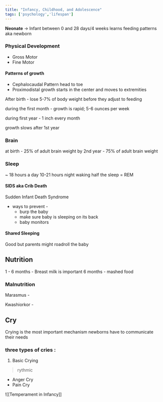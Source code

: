 ```yaml
---
title: "Infancy, Childhood, and Adolescence"
tags: ['psychology','lifespan']
---
```


**Neonate** -> Infant between 0 and 28 days/4 weeks
learns feeding patterns
aka newborn

### Physical Development
- Gross Motor
- Fine Motor
#### Patterns of growth
- Cephalocaudal Pattern
  head to toe
- Proximodistal
  growth starts in the center and moves to extremities

After birth - 
lose 5-7% of body weight before they adjust to feeding

during the first month - 
growth is rapid; 5-6 ounces per week

during first year -
1 inch every month

growth slows after 1st year

### Brain
at birth - 25% of adult brain weight
by 2nd year - 75% of adult brain weight

### Sleep
~ 18 hours a day
10-21 hours
night waking
half the sleep = REM

#### SIDS aka Crib Death
Sudden Infant Death Syndrome
- ways to prevent - 
	- burp the baby
	- make sure baby is sleeping on its back
	- baby monitors

#### Shared Sleeping
Good
but parents might roadroll the baby

## Nutrition
1 - 6 months - Breast milk is important
6 months - mashed food 

### Malnutrition 
Marasmus - 

Kwashiorkor - 

## Cry
Crying is the most important mechanism newborns have to communicate their needs
### three types of cries :
1. Basic Crying 
> rythmic
>   
- Anger Cry 
- Pain Cry 

![[Temperament in Infancy]]
